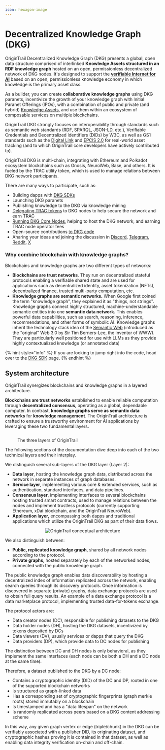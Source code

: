 ```yaml
---
icon: hexagon-image
---
```


# Decentralized Knowle﻿dge Graph (DKG)

OriginTrail Decentralized Knowledge Graph (DKG) presents a global, open data structure comprised of interlinked **Knowledge Assets structured in an RDF knowledge graph** hosted on an open, permissionless decentralized network of DKG nodes. It's designed to support the [**verifiable Internet for AI**](../../dkg-v6-previous-version/ecosystem-white-paper.md) based on an open, permissionless knowledge economy in which knowledge is the primary asset class.

As a builder, you can create **collaborative knowledge graphs** using DKG paranets, incentivize the growth of your knowledge graph with Initial Paranet Offerings (IPOs), with a combination of public and private (and hybrid) [Knowledge Assets](https://origintrail.io/products/knowledge-assets), and use them within an ecosystem of composable services on multiple blockchains.

OriginTrail DKG strongly focuses on interoperability through standards such as semantic web standards (RDF, SPARQL, JSON-LD, etc.), Verifiable Credentials and Decentralized Identifiers (DIDs) by W3C, as well as GS1 standards such as the [Digital Link](https://www.gs1.org/standards/gs1-digital-link) and [EPCIS 2.0](https://www.gs1au.org/standards/epcis) for real-world asset tracking (and to which OriginTrail core developers have actively contributed to).

OriginTrail DKG is multi-chain, integrating with Ethereum and Polkadot ecosystem blockchains such as Gnosis, NeuroWeb, Base, and others. It is fueled by the TRAC utility token, which is used to manage relations between DKG network participants.&#x20;

There are many ways to participate, such as:

* Building dapps with [DKG SDKs](../../dkg-v6-previous-version/dkg-sdk/)&#x20;
* Launching DKG paranets
* Publishing knowledge to the DKG via knowledge mining&#x20;
* [Delegating TRAC tokens](../../delegated-staking/delegated-staking-introduction/) to DKG nodes to help secure the network and earn TRAC&#x20;
* [Running DKG Core Nodes](../../build-with-dkg/dkg-core-node/), helping to host the DKG network, and earning TRAC node operator fees&#x20;
* Open-source contributions [to DKG code](../../useful-resources/contribute/)
* Aharing your ideas and joining the discussion in [Discord](https://discord.gg/xCaY7hvNwD), [Telegram](https://t.me/origintrail), [Reddit](https://www.reddit.com/r/OriginTrail/), [X](https://x.com/origin_trail)&#x20;

### Why combine blockchain with knowledge graphs?

Blockchains and knowledge graphs are two different types of networks:

* **Blockchains are trust networks**. They run on decentralized stateful protocols enabling a verifiable shared state and are used for applications such as decentralized identity, asset tokenization (NFTs), decentralized finance, trusted multi-party computation, etc.
* **Knowledge graphs are semantic networks.** When Google first coined the term "knowledge graph", they explained it as "things, not strings". Knowledge graphs connect highly structured, machine-understandable semantic entities into one **semantic data network.** This enables powerful data capabilities, such as search, reasoning, inference, recommendations, and other forms of symbolic AI. Knowledge graphs inherit the technology stack idea of the [Semantic Web](https://en.wikipedia.org/wiki/Semantic_Web) (introduced as the "original" Web 3.0 by Sir Tim Berners-Lee, the inventor of WWW). They are particularly well positioned for use with LLMs as they provide highly contextualized knowledge (or annotated data)

{% hint style="info" %}
If you are looking to jump right into the code, head over to the [DKG SDK](../../build-with-dkg/dkg-sdk/) page.
{% endhint %}

## System architecture

OriginTrail synergizes blockchains and knowledge graphs in a layered architecture.&#x20;

**Blockchains are trust networks** established to enable reliable computation through **decentralized consensus**, operating as a global, dependable computer. In contrast, **knowledge graphs serve as semantic data networks** for **knowledge management**. The OriginTrail architecture is crafted to ensure a trustworthy environment for AI applications by leveraging these two fundamental layers.

<figure><img src="../../.gitbook/assets/Screenshot 2024-06-13 at 23.54.29.png" alt=""><figcaption><p>The three layers of OriginTrail</p></figcaption></figure>

The following sections of the documentation dive deep into each of the two technical layers and their interplay.

We distinguish several sub-layers of the DKG layer (Layer 2):

* **Data layer**, hosting the knowledge graph data, distributed across the network in separate instances of graph databases.
* **Service layer**, implementing various core & extended services, such as authentication, standard interfaces, and data pipelines.
* **Consensus layer**, implementing interfaces to several blockchains hosting trusted smart contracts, used to manage relations between the nodes and implement trustless protocols (currently supporting Ethereum, xDai blockchain, and the OriginTrail NeuroWeb).
* **Application layer,** encompassing both dapps and traditional applications which utilize the OriginTrail DKG as part of their data flows.

<div align="center"><img src="../../.gitbook/assets/Screenshot 2022-03-30 at 16.46.10.png" alt="OriginTrail conceptual architecture"></div>

We also distinguish between:

* **Public, replicated knowledge graph**, shared by all network nodes according to the protocol.
* **Private graphs**, hosted separately by each of the networked nodes, connected with the public knowledge graph.

The public knowledge graph enables data discoverability by hosting a decentralized index of information replicated across the network, enabling search queries through its discovery protocols. Once information is discovered in separate (private) graphs, data exchange protocols are used to obtain full query results. An example of a data exchange protocol is a data marketplace protocol, implementing trusted data-for-tokens exchange.

The protocol actors are:

* Data creator nodes (DC), responsible for publishing datasets to the DKG
* Data holder nodes (DH), hosting the DKG datasets, incentivized by tokens deposited by DCs
* Data viewers (DV), usually services or dapps that query the DKG
* Data providers (DP), which provide data to DC nodes for publishing

The distinction between DC and DH nodes is only behavioral, as they implement the same interfaces (each node can be both a DH and a DC node at the same time).

Therefore, a dataset published to the DKG by a DC node:

* Contains a cryptographic identity (DID) of the DC and DP, rooted in one of the supported blockchain networks
* Is structured as graph-linked data
* Has a corresponding set of cryptographic fingerprints (graph merkle roots) stored immutably on a blockchain
* Is timestamped and has a "data lifespan" on the network&#x20;
* Is randomly replicated across peers based on a DKG content addressing scheme

In this way, any given graph vertex or edge (triple/chunk) in the DKG can be verifiably associated with a publisher DID, its originating dataset, and cryptographic hashes proving it is contained in that dataset, as well as enabling data integrity verification on-chain and off-chain.&#x20;
